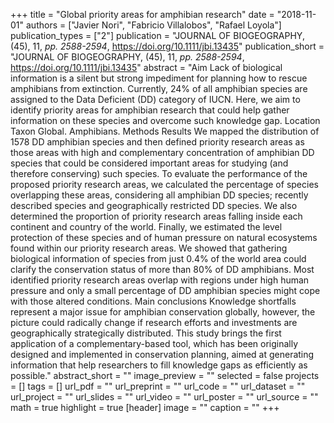 +++
title = "Global priority areas for amphibian research"
date = "2018-11-01"
authors = ["Javier Nori", "Fabricio Villalobos", "Rafael Loyola"]
publication_types = ["2"]
publication = "JOURNAL OF BIOGEOGRAPHY, (45), 11, _pp. 2588-2594_, https://doi.org/10.1111/jbi.13435"
publication_short = "JOURNAL OF BIOGEOGRAPHY, (45), 11, _pp. 2588-2594_, https://doi.org/10.1111/jbi.13435"
abstract = "Aim Lack of biological information is a silent but strong impediment for planning how to rescue amphibians from extinction. Currently, 24\% of all amphibian species are assigned to the Data Deficient (DD) category of IUCN. Here, we aim to identify priority areas for amphibian research that could help gather information on these species and overcome such knowledge gap. Location Taxon Global. Amphibians. Methods Results We mapped the distribution of 1578 DD amphibian species and then defined priority research areas as those areas with high and complementary concentration of amphibian DD species that could be considered important areas for studying (and therefore conserving) such species. To evaluate the performance of the proposed priority research areas, we calculated the percentage of species overlapping these areas, considering all amphibian DD species; recently described species and geographically restricted DD species. We also determined the proportion of priority research areas falling inside each continent and country of the world. Finally, we estimated the level protection of these species and of human pressure on natural ecosystems found within our priority research areas. We showed that gathering biological information of species from just 0.4\% of the world area could clarify the conservation status of more than 80\% of DD amphibians. Most identified priority research areas overlap with regions under high human pressure and only a small percentage of DD amphibian species might cope with those altered conditions. Main conclusions Knowledge shortfalls represent a major issue for amphibian conservation globally, however, the picture could radically change if research efforts and investments are geographically strategically distributed. This study brings the first application of a complementary-based tool, which has been originally designed and implemented in conservation planning, aimed at generating information that help researchers to fill knowledge gaps as efficiently as possible."
abstract_short = ""
image_preview = ""
selected = false
projects = []
tags = []
url_pdf = ""
url_preprint = ""
url_code = ""
url_dataset = ""
url_project = ""
url_slides = ""
url_video = ""
url_poster = ""
url_source = ""
math = true
highlight = true
[header]
image = ""
caption = ""
+++
